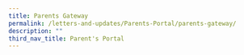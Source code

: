 ```yaml
---
title: Parents Gateway
permalink: /letters-and-updates/Parents-Portal/parents-gateway/
description: ""
third_nav_title: Parent's Portal
---
```

